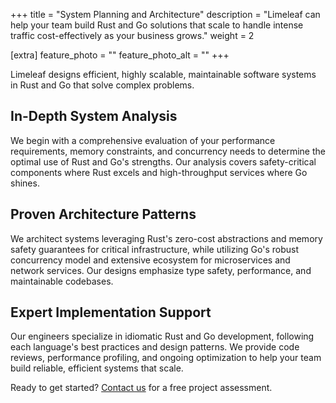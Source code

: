 +++
title = "System Planning and Architecture"
description = "Limeleaf can help your team build Rust and Go solutions that scale to handle intense traffic cost-effectively as your business grows."
weight = 2

[extra]
feature_photo = ""
feature_photo_alt = ""
+++

Limeleaf designs efficient, highly scalable, maintainable software systems in Rust and Go that solve complex problems.

<!-- more -->

## In-Depth System Analysis

We begin with a comprehensive evaluation of your performance requirements, memory constraints, and concurrency needs to determine the optimal use of Rust and Go's strengths. Our analysis covers safety-critical components where Rust excels and high-throughput services where Go shines.

## Proven Architecture Patterns

We architect systems leveraging Rust's zero-cost abstractions and memory safety guarantees for critical infrastructure, while utilizing Go's robust concurrency model and extensive ecosystem for microservices and network services. Our designs emphasize type safety, performance, and maintainable codebases.

## Expert Implementation Support

Our engineers specialize in idiomatic Rust and Go development, following each language's best practices and design patterns. We provide code reviews, performance profiling, and ongoing optimization to help your team build reliable, efficient systems that scale.

Ready to get started? [Contact us](https://limeleaf.net/contact/ "Contact us") for a free project assessment.
